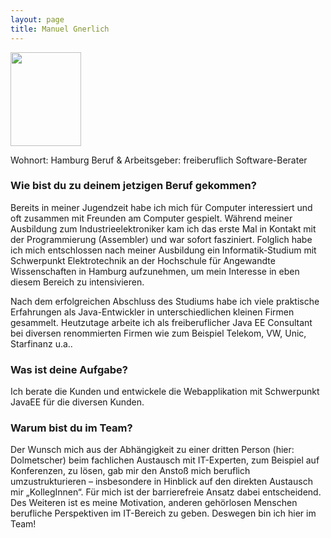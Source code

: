 ```yaml
---
layout: page
title: Manuel Gnerlich
---
```

<img src="{{ site.baseurl }}public/images/magn_small.jpg" height="150" width="113">

Wohnort: Hamburg 
Beruf & Arbeitsgeber: freiberuflich Software-Berater

### Wie bist du zu deinem jetzigen Beruf gekommen?
Bereits in meiner Jugendzeit habe ich mich für Computer interessiert und oft zusammen mit Freunden am Computer gespielt. Während meiner Ausbildung zum Industrieelektroniker kam ich das erste Mal in Kontakt mit der Programmierung (Assembler) und war sofort fasziniert. Folglich habe ich mich entschlossen nach meiner Ausbildung ein Informatik-Studium mit Schwerpunkt Elektrotechnik an der Hochschule für Angewandte Wissenschaften in Hamburg aufzunehmen, um mein Interesse in eben diesem Bereich zu intensivieren.

Nach dem erfolgreichen Abschluss des Studiums habe ich viele praktische Erfahrungen als Java-Entwickler in unterschiedlichen kleinen Firmen gesammelt. Heutzutage arbeite ich als freiberuflicher Java EE Consultant bei diversen renommierten Firmen wie zum Beispiel Telekom, VW, Unic, Starfinanz u.a..

### Was ist deine Aufgabe?
Ich berate die Kunden und entwickele die Webapplikation mit Schwerpunkt JavaEE für die diversen Kunden.

### Warum bist du im Team?
Der Wunsch mich aus der Abhängigkeit zu einer dritten Person (hier: Dolmetscher) beim fachlichen Austausch mit IT-Experten, zum Beispiel auf Konferenzen, zu lösen, gab mir den Anstoß mich beruflich umzustrukturieren – insbesondere in Hinblick auf den direkten Austausch mir „KollegInnen“. Für mich ist der barrierefreie Ansatz dabei entscheidend. Des Weiteren ist es meine Motivation, anderen gehörlosen Menschen berufliche Perspektiven im IT-Bereich zu geben. Deswegen bin ich hier im Team!
